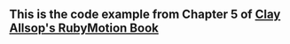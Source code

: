 ## This is the code example from Chapter 5 of [Clay Allsop's RubyMotion Book](http://www.amazon.com/RubyMotion-Pragmatic-Programmers-Clay-Allsopp/dp/1937785289)